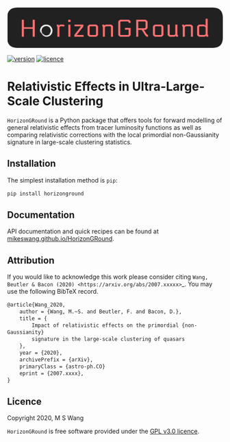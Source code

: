 ![HorizonGRound](./docs/source/_static/HorizonGRound.png)

[![version](https://img.shields.io/badge/version-0.0-green)](
https://github.com/mikeswang/HorizonGRound/blob/master/README.md)
[![licence](https://img.shields.io/badge/licence-GPL%20v3-lightgrey)](
https://github.com/mikeswang/HorizonGRound/blob/master/LICENCE)


# Relativistic Effects in Ultra-Large-Scale Clustering

``HorizonGRound`` is a Python package that offers tools for forward
modelling of general relativistic effects from tracer luminosity functions
as well as comparing relativistic corrections with the local primordial
non-Gaussianity signature in large-scale clustering statistics.


## Installation

The simplest installation method is ``pip``:

```bash
pip install horizonground
```


## Documentation

API documentation and quick recipes can be found at
[mikeswang.github.io/HorizonGRound](
https://mikeswang.github.io/HorizonGRound/).


## Attribution

If you would like to acknowledge this work please consider citing
`Wang, Beutler & Bacon (2020) <https://arxiv.org/abs/2007.xxxxx>`_. You
may use the following BibTeX record.

    @article{Wang_2020,
        author = {Wang, M.~S. and Beutler, F. and Bacon, D.},
        title = {
            Impact of relativistic effects on the primordial {non-Gaussianity}
            signature in the large-scale clustering of quasars
        },
        year = {2020},
        archivePrefix = {arXiv},
        primaryClass = {astro-ph.CO}
        eprint = {2007.xxxx},
    }


## Licence

Copyright 2020, M S Wang

``HorizonGRound`` is free software provided under the [GPL v3.0 licence](
https://www.gnu.org/licenses/gpl-3.0.en.html
).
